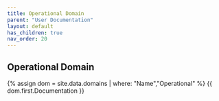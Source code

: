 ```yaml
---
title: Operational Domain
parent: "User Documentation"
layout: default
has_children: true
nav_order: 20
---
```

## Operational Domain
{% assign dom = site.data.domains | where: "Name","Operational" %}
{{ dom.first.Documentation }}
